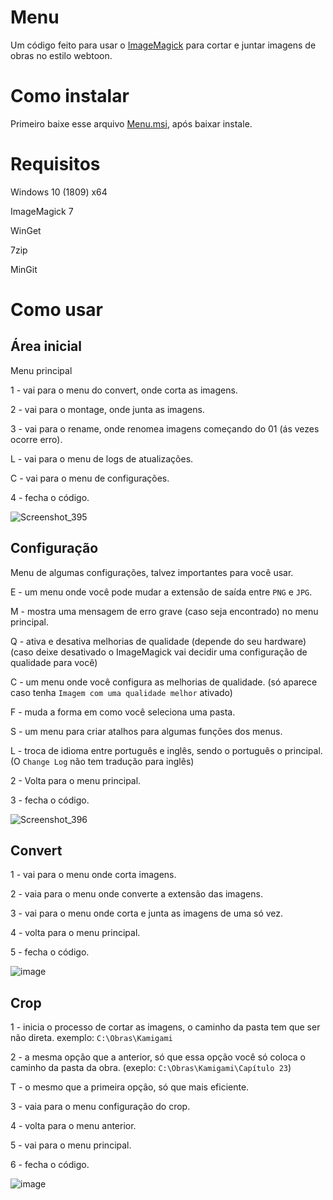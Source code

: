 # Menu
  Um código feito para usar o [ImageMagick](https://imagemagick.org/) para cortar e juntar imagens de obras no estilo webtoon.

# Como instalar
  Primeiro baixe esse arquivo [Menu.msi](https://github.com/OneDefauter/Menu_/releases/download/Iniciar/Menu.msi), após baixar instale.

# Requisitos
  Windows 10 (1809) x64

  ImageMagick 7
  
  WinGet
  
  7zip
  
  MinGit

# Como usar
## Área inicial
  Menu principal
  
  1 - vai para o menu do convert, onde corta as imagens.
  
  2 - vai para o montage, onde junta as imagens.
  
  3 - vai para o rename, onde renomea imagens começando do 01 (ás vezes ocorre erro).
  
  L - vai para o menu de logs de atualizações.
  
  C - vai para o menu de configurações.
  
  4 - fecha o código.
  
  ![Screenshot_395](https://user-images.githubusercontent.com/27703239/232336532-23dc7b21-ae68-4a9d-a63e-a424a28efed5.png)
  
## Configuração
  Menu de algumas configurações, talvez importantes para você usar.
  
  E - um menu onde você pode mudar a extensão de saída entre `PNG` e `JPG`. 
  
  M - mostra uma mensagem de erro grave (caso seja encontrado) no menu principal.
  
  Q - ativa e desativa melhorias de qualidade (depende do seu hardware) (caso deixe desativado o ImageMagick vai decidir uma configuração de qualidade para você)
  
  C - um menu onde você configura as melhorias de qualidade. (só aparece caso tenha `Imagem com uma qualidade melhor` ativado)
  
  F - muda a forma em como você seleciona uma pasta.
  
  S - um menu para criar atalhos para algumas funções dos menus.
  
  L - troca de idioma entre português e inglês, sendo o português o principal. (O `Change Log` não tem tradução para inglês)
  
  2 - Volta para o menu principal.
  
  3 - fecha o código.
  
![Screenshot_396](https://user-images.githubusercontent.com/27703239/232336735-97fd6707-9d89-479c-a78d-b8a8212273cf.png)

## Convert
  1 - vai para o menu onde corta imagens.
  
  2 - vaia para o menu onde converte a extensão das imagens.
  
  3 - vai para o menu onde corta e junta as imagens de uma só vez.
  
  4 - volta para o menu principal.
  
  5 - fecha o código.
  
![image](https://user-images.githubusercontent.com/27703239/232337559-8e75af9b-01ac-40ac-8d68-3bbc679f9f5c.png)

## Crop
  1 - inicia o processo de cortar as imagens, o caminho da pasta tem que ser não direta. exemplo: `C:\Obras\Kamigami`
  
  2 - a mesma opção que a anterior, só que essa opção você só coloca o caminho da pasta da obra. (exeplo: `C:\Obras\Kamigami\Capítulo 23`)
  
  T - o mesmo que a primeira opção, só que mais eficiente.
  
  3 - vaia para o menu configuração do crop.
  
  4 - volta para o menu anterior.
  
  5 - vai para o menu principal.
  
  6 - fecha o código.
  
![image](https://user-images.githubusercontent.com/27703239/232337783-d0eeb54c-8931-4bfc-987d-6568912e46d9.png)
